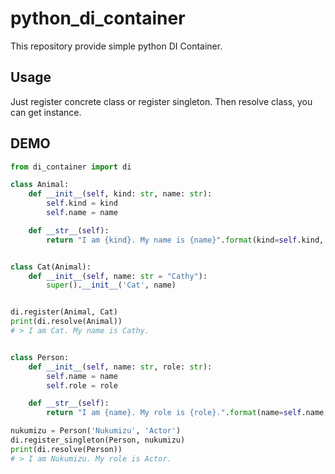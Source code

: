 # python_di_container
This repository provide simple python DI Container.

## Usage
Just register concrete class or register singleton.
Then resolve class, you can get instance.

## DEMO

```python
from di_container import di

class Animal:
    def __init__(self, kind: str, name: str):
        self.kind = kind
        self.name = name

    def __str__(self):
        return "I am {kind}. My name is {name}".format(kind=self.kind, name=self.name)


class Cat(Animal):
    def __init__(self, name: str = "Cathy"):
        super().__init__('Cat', name)


di.register(Animal, Cat)
print(di.resolve(Animal))
# > I am Cat. My name is Cathy.


class Person:
    def __init__(self, name: str, role: str):
        self.name = name
        self.role = role

    def __str__(self):
        return "I am {name}. My role is {role}.".format(name=self.name, role=self.role)

nukumizu = Person('Nukumizu', 'Actor')
di.register_singleton(Person, nukumizu)
print(di.resolve(Person))
# > I am Nukumizu. My role is Actor.
```
